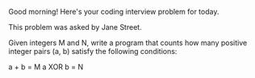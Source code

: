 Good morning! Here's your coding interview problem for today.

This problem was asked by Jane Street.

Given integers M and N, write a program that counts how many positive integer pairs (a, b) satisfy the following conditions:

a + b = M
a XOR b = N


